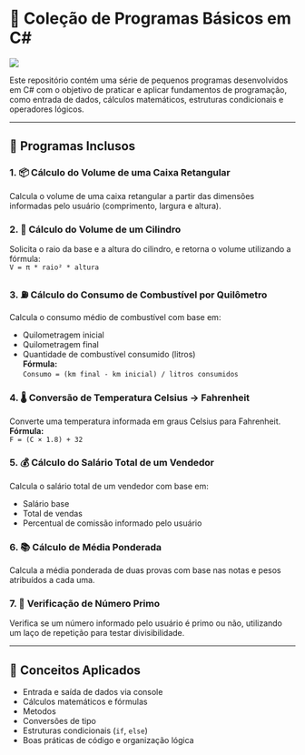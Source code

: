 ﻿# 📘 Coleção de Programas Básicos em C#

![](https://imgur.com/kWM3Enr.gif)

Este repositório contém uma série de pequenos programas desenvolvidos em C# com o objetivo de praticar e aplicar fundamentos de programação, como entrada de dados, cálculos matemáticos, estruturas condicionais e operadores lógicos.

---

## 🧮 Programas Inclusos

### 1. 📦 Cálculo do Volume de uma Caixa Retangular
Calcula o volume de uma caixa retangular a partir das dimensões informadas pelo usuário (comprimento, largura e altura).

### 2. 🧪 Cálculo do Volume de um Cilindro
Solicita o raio da base e a altura do cilindro, e retorna o volume utilizando a fórmula:  
`V = π * raio² * altura`

### 3. ⛽ Cálculo do Consumo de Combustível por Quilômetro
Calcula o consumo médio de combustível com base em:
- Quilometragem inicial
- Quilometragem final
- Quantidade de combustível consumido (litros)  
**Fórmula:**  
`Consumo = (km final - km inicial) / litros consumidos`

### 4. 🌡️ Conversão de Temperatura Celsius → Fahrenheit
Converte uma temperatura informada em graus Celsius para Fahrenheit.  
**Fórmula:**  
`F = (C × 1.8) + 32`

### 5. 💰 Cálculo do Salário Total de um Vendedor
Calcula o salário total de um vendedor com base em:
- Salário base
- Total de vendas
- Percentual de comissão informado pelo usuário

### 6. 📚 Cálculo de Média Ponderada
Calcula a média ponderada de duas provas com base nas notas e pesos atribuídos a cada uma.

### 7. 🔢 Verificação de Número Primo
Verifica se um número informado pelo usuário é primo ou não, utilizando um laço de repetição para testar divisibilidade.

---

## 🧠 Conceitos Aplicados

- Entrada e saída de dados via console
- Cálculos matemáticos e fórmulas
- Metodos
- Conversões de tipo
- Estruturas condicionais (`if`, `else`)
- Boas práticas de código e organização lógica
